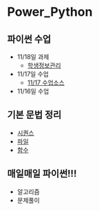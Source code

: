 # Power_Python
## 파이썬 수업 
  - 11/18일 과제
    - [학생정보관리](task/과제_학생정보프로그램.md)
  - 11/17일 수업
    - [11/17 수업소스](day1117/code_lab1.ipynb)
  - 11/16일 수업
## 기본 문법 정리
  - [시퀀스](code/Sequence_0.ipynb)
  - [파일](code/File_io.ipynb)
  - [함수](code/.ipynb)
## 매일매일 파이썬!!!
  - 알고리즘
  - 문제풀이
